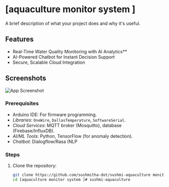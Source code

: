 # [aquaculture monitor system ]
A brief description of what your project does and why it's useful.
## Features

- Real-Time Water Quality Monitoring with AI Analytics**  
- AI-Powered Chatbot for Instant Decision Support
- Secure, Scalable Cloud Integration

## Screenshots

![App Screenshot](screenshots/screenshot1.png)

### Prerequisites

- Arduino IDE: For firmware programming.  
- *Libraries*: `OneWire`, `DallasTemperature`, `SoftwareSerial`.  
- *Cloud Services*: MQTT broker (Mosquitto), database (Firebase/InfluxDB).  
- *AI/ML Tools*: Python, TensorFlow (for anomaly detection).  
- *Chatbot*: Dialogflow/Rasa (NLP

### Steps

1. Clone the repository:
   ```bash
   git clone https://github.com/sushmitha-dot/sushmi-aquaculture monitor system].git
   cd [aquaculture monitor system ]# sushmi-aquaculture
